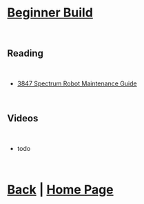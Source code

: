 # [Beginner Build](https://docs.lynkrobotics.org/build/beginnerBuild.html)

<br>

## Reading

<br>

- [3847 Spectrum Robot Maintenance Guide](https://docs.google.com/document/d/1CvjUV53ifhAFf7fCFJdGgbg8yPtPixV1gRJVESSLZlo/edit#heading=h.m42ep9a2ths2)

<br>

## Videos

<br>

- todo

<br>

# [Back](https://docs.lynkrobotics.org/build/) | [Home Page](https://docs.lynkrobotics.org/)

<br>
